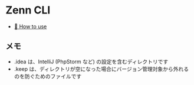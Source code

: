 # Zenn CLI

* [📘 How to use](https://zenn.dev/zenn/articles/zenn-cli-guide)

## メモ

* .idea は、IntelliJ (PhpStorm など) の設定を含むディレクトリです
* .keep は、ディレクトリが空になった場合にバージョン管理対象から外れるのを防ぐためのファイルです
